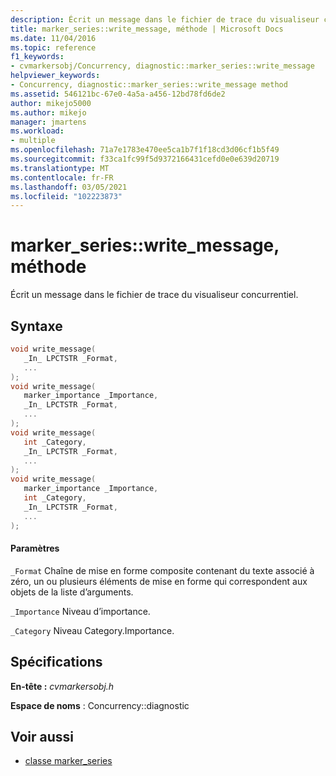 ```yaml
---
description: Écrit un message dans le fichier de trace du visualiseur concurrentiel.
title: marker_series::write_message, méthode | Microsoft Docs
ms.date: 11/04/2016
ms.topic: reference
f1_keywords:
- cvmarkersobj/Concurrency, diagnostic::marker_series::write_message
helpviewer_keywords:
- Concurrency, diagnostic::marker_series::write_message method
ms.assetid: 546121bc-67e0-4a5a-a456-12bd78fd6de2
author: mikejo5000
ms.author: mikejo
manager: jmartens
ms.workload:
- multiple
ms.openlocfilehash: 71a7e1783e470ee5ca1b7f1f18cd3d06cf1b5f49
ms.sourcegitcommit: f33ca1fc99f5d9372166431cefd0e0e639d20719
ms.translationtype: MT
ms.contentlocale: fr-FR
ms.lasthandoff: 03/05/2021
ms.locfileid: "102223873"
---
```

# <a name="marker_serieswrite_message-method"></a>marker_series::write_message, méthode
Écrit un message dans le fichier de trace du visualiseur concurrentiel.

## <a name="syntax"></a>Syntaxe

```cpp
void write_message(
   _In_ LPCTSTR _Format,
   ...
);
void write_message(
   marker_importance _Importance,
   _In_ LPCTSTR _Format,
   ...
);
void write_message(
   int _Category,
   _In_ LPCTSTR _Format,
   ...
);
void write_message(
   marker_importance _Importance,
   int _Category,
   _In_ LPCTSTR _Format,
   ...
);
```

#### <a name="parameters"></a>Paramètres
 `_Format` Chaîne de mise en forme composite contenant du texte associé à zéro, un ou plusieurs éléments de mise en forme qui correspondent aux objets de la liste d’arguments.

 `_Importance` Niveau d’importance.

 `_Category` Niveau Category.Importance.

## <a name="requirements"></a>Spécifications
 **En-tête :** *cvmarkersobj.h*

 **Espace de noms** : Concurrency::diagnostic

## <a name="see-also"></a>Voir aussi
- [classe marker_series](../profiling/marker-series-class.md)
